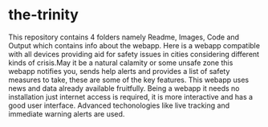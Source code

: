 # the-trinity
This repository contains 4 folders namely Readme, Images, Code and Output which contains info about the webapp.
Here is a webapp compatible with all devices providing aid for safety issues in cities considering different kinds of crisis.May it be a natural calamity or some unsafe zone this webapp notifies you, sends help alerts and provides a list of safety measures to take, these are some of the key features. This webapp uses news and data already available fruitfully. Being a webapp it needs no installation just internet access is required, it is more interactive and has a good user interface. Advanced techonologies like live tracking and immediate warning alerts are used. 
